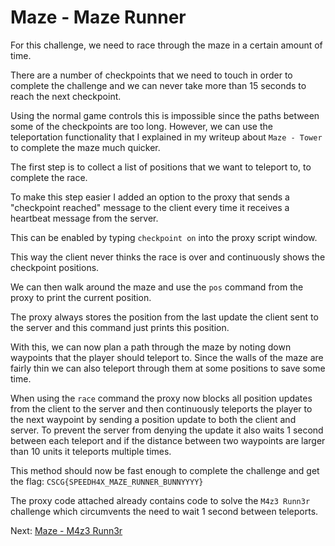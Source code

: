 # Maze - Maze Runner

For this challenge, we need to race through the maze in a certain amount of time.

There are a number of checkpoints that we need to touch in order to complete
the challenge and we can never take more than 15 seconds to reach the next checkpoint.

Using the normal game controls this is impossible since the paths between
some of the checkpoints are too long. However, we can use the teleportation functionality
that I explained in my writeup about `Maze - Tower` to complete the maze much quicker.

The first step is to collect a list of positions that
we want to teleport to, to complete the race.

To make this step easier I added an option to the proxy that
sends a "checkpoint reached" message to the client every
time it receives a heartbeat message from the server.

This can be enabled by typing `checkpoint on` into the proxy script window.

This way the client never thinks the race is over and continuously shows the checkpoint positions.

We can then walk around the maze and use the `pos` command from the proxy to print the current position.

The proxy always stores the position from the last update the client sent to the server
and this command just prints this position.

With this, we can now plan a path through the maze by noting down waypoints that the player should
teleport to.
Since the walls of the maze are fairly thin we can also teleport through them at some positions to save some time.

When using the `race` command the proxy now blocks all position
updates from the client to the server and then continuously
teleports the player to the next waypoint by sending a position
update to both the client and server. To prevent the server
from denying the update it also waits 1 second between
each teleport and if the distance between
two waypoints are larger than 10 units it teleports multiple times.

This method should now be fast enough to complete the challenge and get the flag: `CSCG{SPEEDH4X_MAZE_RUNNER_BUNNYYYY}`

The proxy code attached already contains code to solve the `M4z3 Runn3r` challenge
which circumvents the need to wait 1 second between teleports.

Next: [Maze - M4z3 Runn3r](maze_m4z3_runn3r.md)
